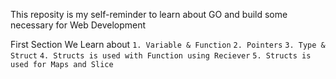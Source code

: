 This reposity is my self-reminder to learn about GO and build some necessary for Web Development


First Section We Learn about
 ```1. Variable & Function```
 ```2. Pointers```
 ```3. Type & Struct```
 ```4. Structs is used with Function using Reciever```
 ```5. Structs is used for Maps and Slice```